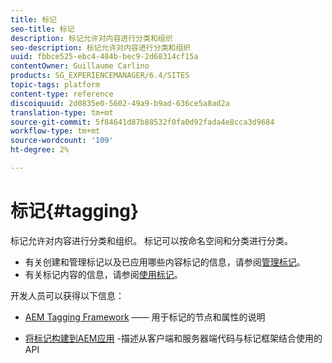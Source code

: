 ```yaml
---
title: 标记
seo-title: 标记
description: 标记允许对内容进行分类和组织
seo-description: 标记允许对内容进行分类和组织
uuid: fbbce525-ebc4-484b-bec9-2d68314cf15a
contentOwner: Guillaume Carlino
products: SG_EXPERIENCEMANAGER/6.4/SITES
topic-tags: platform
content-type: reference
discoiquuid: 2d0835e0-5602-49a9-b9ad-636ce5a8ad2a
translation-type: tm+mt
source-git-commit: 5f84641d87b88532f0fa0d92fada4e8cca3d9684
workflow-type: tm+mt
source-wordcount: '109'
ht-degree: 2%

---
```



# 标记{#tagging}

标记允许对内容进行分类和组织。 标记可以按命名空间和分类进行分类。

* 有关创建和管理标记以及已应用哪些内容标记的信息，请参阅[管理标记](/help/sites-administering/tags.md)。
* 有关标记内容的信息，请参阅[使用标记](/help/sites-authoring/tags.md)。

开发人员可以获得以下信息：

* [AEM Tagging Framework](/help/sites-developing/framework.md)  —— 用于标记的节点和属性的说明

* [将标记构建到AEM应用](/help/sites-developing/building.md) -描述从客户端和服务器端代码与标记框架结合使用的API